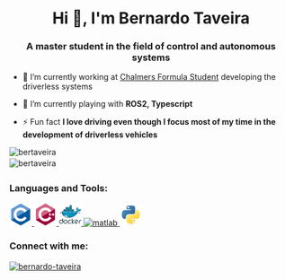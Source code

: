 <h1 align="center">Hi 👋, I'm Bernardo Taveira</h1>
<h3 align="center">A master student in the field of control and autonomous systems</h3>

- 🔭 I’m currently working at [Chalmers Formula Student](http://www.chalmersformulastudent.se/) developing the driverless systems

- 🌱 I’m currently playing with **ROS2, Typescript**

- ⚡ Fun fact **I love driving even though I focus most of my time in the development of driverless vehicles**


<div style="display: inline-block;">
    <img align="right" src="https://github-readme-stats.vercel.app/api/top-langs?username=bertaveira&show_icons=true&locale=en&layout=compact" alt="bertaveira" />
</div>


<div style="-webkit-column-count: 2; -moz-column-count: 2; column-count: 2;">
    <div style="display: inline-block;">
    <img align="left" src="https://github-readme-stats.vercel.app/api?username=bertaveira&locale=en&bg_color=30,e96443,904e95&title_color=fff&text_color=fff" alt="bertaveira" />
    </div>
    <div style="display: inline-block;">
    <h3 align="left">Languages and Tools:</h3>
    <p align="left"> <a href="https://www.cprogramming.com/" target="_blank" rel="noreferrer"> <img src="https://raw.githubusercontent.com/devicons/devicon/master/icons/c/c-original.svg" alt="c" width="40" height="40"/> </a> <a href="https://www.w3schools.com/cpp/" target="_blank" rel="noreferrer"> <img src="https://raw.githubusercontent.com/devicons/devicon/master/icons/cplusplus/cplusplus-original.svg" alt="cplusplus" width="40" height="40"/> </a> <a href="https://www.docker.com/" target="_blank" rel="noreferrer"> <img src="https://raw.githubusercontent.com/devicons/devicon/master/icons/docker/docker-original-wordmark.svg" alt="docker" width="40" height="40"/> </a> <a href="https://www.mathworks.com/" target="_blank" rel="noreferrer"> <img src="https://upload.wikimedia.org/wikipedia/commons/2/21/Matlab_Logo.png" alt="matlab" width="40" height="40"/> </a> <a href="https://www.python.org" target="_blank" rel="noreferrer"> <img src="https://raw.githubusercontent.com/devicons/devicon/master/icons/python/python-original.svg" alt="python" width="40" height="40"/> </a> </p>
    <h3 align="left">Connect with me:</h3>
<p align="left">
<a href="https://linkedin.com/in/bernardo-taveira" target="blank"><img align="center" src="https://raw.githubusercontent.com/rahuldkjain/github-profile-readme-generator/master/src/images/icons/Social/linked-in-alt.svg" alt="bernardo-taveira" height="30" width="40" /></a>
</p>
    </div>
</div>
